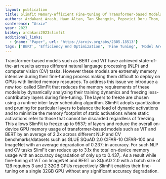 ```yaml
---
layout: publication
title: Slimfit Memory-efficient Fine-tuning Of Transformer-based Models Using Training Dynamics
authors: Ardakani Arash, Haan Altan, Tan Shangyin, Popovici Doru Thom, Cheung Alvin, Iancu Costin, Sen Koushik
conference: "Arxiv"
year: 2023
bibkey: ardakani2023slimfit
additional_links:
  - {name: "Paper", url: "https://arxiv.org/abs/2305.18513"}
tags: ['BERT', 'Efficiency And Optimization', 'Fine Tuning', 'Model Architecture', 'Pretraining Methods', 'Pruning', 'Quantization', 'RAG', 'Training Techniques', 'Transformer']
---
```

Transformer-based models such as BERT and ViT have achieved state-of-the-art results across different natural language processing (NLP) and computer vision (CV) tasks. However these models are extremely memory intensive during their fine-tuning process making them difficult to deploy on GPUs with limited memory resources. To address this issue we introduce a new tool called SlimFit that reduces the memory requirements of these models by dynamically analyzing their training dynamics and freezing less-contributory layers during fine-tuning. The layers to freeze are chosen using a runtime inter-layer scheduling algorithm. SlimFit adopts quantization and pruning for particular layers to balance the load of dynamic activations and to minimize the memory footprint of static activations where static activations refer to those that cannot be discarded regardless of freezing. This allows SlimFit to freeze up to 9537; of layers and reduce the overall on-device GPU memory usage of transformer-based models such as ViT and BERT by an average of 2.2x across different NLP and CV benchmarks/datasets such as GLUE SQuAD 2.0 CIFAR-10 CIFAR-100 and ImageNet with an average degradation of 0.237; in accuracy. For such NLP and CV tasks SlimFit can reduce up to 3.1x the total on-device memory usage with an accuracy degradation of only up to 0.437;. As a result while fine-tuning of ViT on ImageNet and BERT on SQuAD 2.0 with a batch size of 128 requires 3 and 2 32GB GPUs respectively SlimFit enables their fine-tuning on a single 32GB GPU without any significant accuracy degradation.
